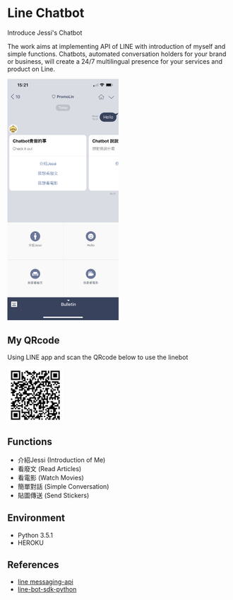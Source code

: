# Line Chatbot

Introduce Jessi's Chatbot

The work aims at implementing API of LINE with introduction of myself and simple functions. Chatbots, automated conversation holders for your brand or business, will create a 24/7 multilingual presence for your services and product on Line.

<img src="https://github.com/chiehhsi/line-bot/blob/master/pic/screenshot.PNG" width="50%" height="50%">

## My QRcode
Using LINE app and scan the QRcode below to use the linebot

<img src="https://github.com/chiehhsi/line-bot/blob/master/pic/QRcode.png" width="25%" height="25%">

## Functions
* 介紹Jessi (Introduction of Me)
* 看廢文 (Read Articles)
* 看電影 (Watch Movies)
* 簡單對話 (Simple Conversation)
* 貼圖傳送 (Send Stickers)

## Environment

* Python 3.5.1
* HEROKU

## References

* [line messaging-api](https://devdocs.line.me/en/#messaging-api)
* [line-bot-sdk-python](https://github.com/line/line-bot-sdk-python)
